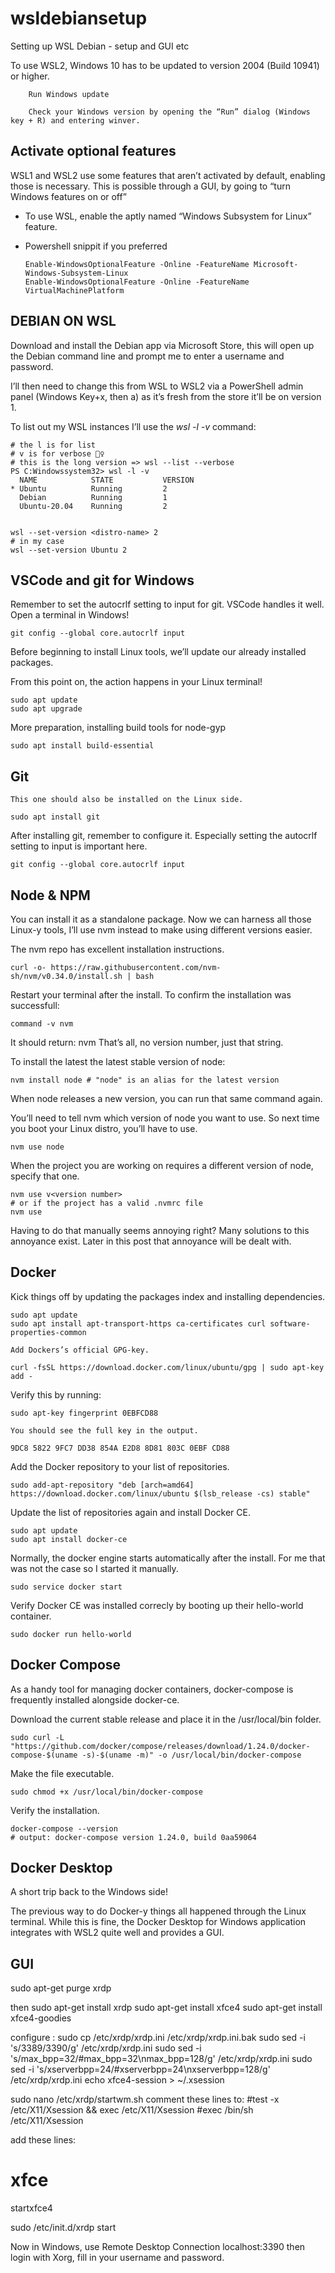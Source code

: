 # wsldebiansetup

Setting up WSL Debian - setup and GUI etc

To use WSL2, Windows 10 has to be updated to version 2004 (Build 10941) or higher.

        Run Windows update

        Check your Windows version by opening the “Run” dialog (Windows key + R) and entering winver.
    
## Activate optional features

WSL1 and WSL2 use some features that aren’t activated by default, enabling those is necessary. This is possible through a GUI, by going to “turn Windows features on or off”
- To use WSL, enable the aptly named “Windows Subsystem for Linux” feature.
- Powershell snippit if you preferred
  
      Enable-WindowsOptionalFeature -Online -FeatureName Microsoft-Windows-Subsystem-Linux
      Enable-WindowsOptionalFeature -Online -FeatureName VirtualMachinePlatform


##  DEBIAN ON WSL

Download and install the Debian app via Microsoft Store, this will open up the Debian command line and prompt me to enter a username and password.

I’ll then need to change this from WSL to WSL2 via a PowerShell admin panel (Windows Key+x, then a) as it’s fresh from the store it’ll be on version 1.

To list out my WSL instances I’ll use the _wsl -l -v_ command:

    # the l is for list
    # v is for verbose 🤷‍♀️
    # this is the long version => wsl --list --verbose
    PS C:Windowssystem32> wsl -l -v
      NAME            STATE           VERSION
    * Ubuntu          Running         2
      Debian          Running         1
      Ubuntu-20.04    Running         2
      

    wsl --set-version <distro-name> 2
    # in my case
    wsl --set-version Ubuntu 2

## VSCode and git for Windows

Remember to set the autocrlf setting to input for git. VSCode handles it well. Open a terminal in Windows!

    git config --global core.autocrlf input

Before beginning to install Linux tools, we’ll update our already installed packages.

From this point on, the action happens in your Linux terminal!

    sudo apt update
    sudo apt upgrade

More preparation, installing build tools for node-gyp

    sudo apt install build-essential

## Git

    This one should also be installed on the Linux side.

    sudo apt install git

After installing git, remember to configure it.
Especially setting the autocrlf setting to input is important here.

    git config --global core.autocrlf input

## Node & NPM

You can install it as a standalone package. Now we can harness all those Linux-y tools, I’ll use nvm instead to make using different versions easier.

The nvm repo has excellent installation instructions.

    curl -o- https://raw.githubusercontent.com/nvm-sh/nvm/v0.34.0/install.sh | bash

Restart your terminal after the install.
To confirm the installation was successfull:

    command -v nvm

It should return: nvm
That’s all, no version number, just that string.

To install the latest the latest stable version of node:

    nvm install node # "node" is an alias for the latest version

When node releases a new version, you can run that same command again.

You’ll need to tell nvm which version of node you want to use.
So next time you boot your Linux distro, you’ll have to use.

    nvm use node

When the project you are working on requires a different version of node, specify that one.

    nvm use v<version number>
    # or if the project has a valid .nvmrc file
    nvm use

Having to do that manually seems annoying right? Many solutions to this annoyance exist. Later in this post that annoyance will be dealt with.

## Docker

 Kick things off by updating the packages index and installing dependencies.

    sudo apt update
    sudo apt install apt-transport-https ca-certificates curl software-properties-common

    Add Dockers’s official GPG-key.

    curl -fsSL https://download.docker.com/linux/ubuntu/gpg | sudo apt-key add -

 Verify this by running:

    sudo apt-key fingerprint 0EBFCD88

    You should see the full key in the output.

    9DC8 5822 9FC7 DD38 854A E2D8 8D81 803C 0EBF CD88

Add the Docker repository to your list of repositories.

    sudo add-apt-repository "deb [arch=amd64] https://download.docker.com/linux/ubuntu $(lsb_release -cs) stable"

 Update the list of repositories again and install Docker CE.

    sudo apt update
    sudo apt install docker-ce

Normally, the docker engine starts automatically after the install.
For me that was not the case so I started it manually.

    sudo service docker start

 Verify Docker CE was installed correcly by booting up their hello-world container.

    sudo docker run hello-world

## Docker Compose

As a handy tool for managing docker containers, docker-compose is frequently installed alongside docker-ce.

 Download the current stable release and place it in the /usr/local/bin folder.

    sudo curl -L "https://github.com/docker/compose/releases/download/1.24.0/docker-compose-$(uname -s)-$(uname -m)" -o /usr/local/bin/docker-compose

Make the file executable.

    sudo chmod +x /usr/local/bin/docker-compose

 Verify the installation.

    docker-compose --version
    # output: docker-compose version 1.24.0, build 0aa59064

## Docker Desktop

A short trip back to the Windows side!

The previous way to do Docker-y things all happened through the Linux terminal. While this is fine, the Docker Desktop for Windows application integrates with WSL2 quite well and provides a GUI.


## GUI 

sudo apt-get purge xrdp

then
sudo apt-get install xrdp
sudo apt-get install xfce4
sudo apt-get install xfce4-goodies

configure :
sudo cp /etc/xrdp/xrdp.ini /etc/xrdp/xrdp.ini.bak
sudo sed -i 's/3389/3390/g' /etc/xrdp/xrdp.ini
sudo sed -i 's/max_bpp=32/#max_bpp=32\nmax_bpp=128/g' /etc/xrdp/xrdp.ini
sudo sed -i 's/xserverbpp=24/#xserverbpp=24\nxserverbpp=128/g' /etc/xrdp/xrdp.ini
echo xfce4-session > ~/.xsession

sudo nano /etc/xrdp/startwm.sh
comment these lines to:
#test -x /etc/X11/Xsession && exec /etc/X11/Xsession
#exec /bin/sh /etc/X11/Xsession

add these lines:
# xfce
startxfce4

sudo /etc/init.d/xrdp start

Now in Windows, use Remote Desktop Connection
localhost:3390
then login with Xorg, fill in your username and password.
